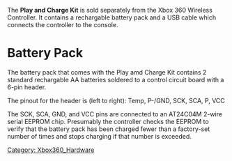 The **Play and Charge Kit** is sold separately from the Xbox 360
Wireless Controller. It contains a rechargable battery pack and a USB
cable which connects the controller to the console.

# Battery Pack

The battery pack that comes with the Play amd Charge Kit contains 2
standard rechargable AA batteries soldered to a control circuit board
with a 6-pin header.

The pinout for the header is (left to right): Temp, P-/GND, SCK, SCA, P, 
VCC

The SCK, SCA, GND, and VCC pins are connected to an AT24C04M 2-wire
serial EEPROM chip. Presumably the controller checks the EEPROM to
verify that the battery pack has been charged fewer than a factory-set
number of times and stops charging if that number is exceeded.

[Category: Xbox360_Hardware](Category_Xbox360_Hardware)
